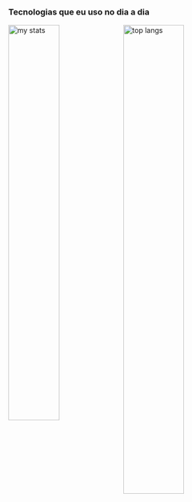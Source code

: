 ### Tecnologias que eu uso no dia a dia

<img alt="my stats" align="left" width="45%" src="https://github-readme-stats.vercel.app/api?username=Teo442&theme=dracula"/>

<img alt="top langs" align="left" width="49%" src="https://github-readme-stats.vercel.app/api/top-langs/?username=Teo442&layout=compact&theme=dracula"/>
